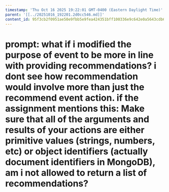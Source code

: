 ```yaml
---
timestamp: 'Thu Oct 16 2025 19:22:01 GMT-0400 (Eastern Daylight Time)'
parent: '[[../20251016_192201.2d0cc546.md]]'
content_id: 95f3cb2f0951ae50e9fbb5e9fea424351bff100336e9c642e0a5643cdb6a6710
---
```


# prompt: what if i modified the purpose of event to be more in line with providing recommendations? i dont see how recommendation would involve more than just the recommend event action. if the assignment mentions this: Make sure that all of the arguments and results of your actions are either primitive values (strings, numbers, etc) or object identifiers (actually document identifiers in MongoDB), am i not allowed to return a list of recommendations?
